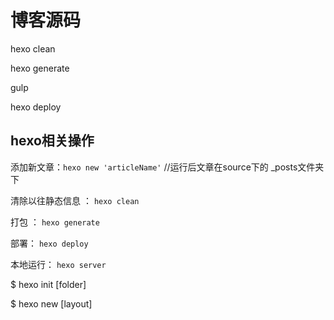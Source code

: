 # 博客源码
hexo clean

hexo generate

gulp

hexo deploy


## hexo相关操作
添加新文章：`hexo new 'articleName'`  //运行后文章在source下的 _posts文件夹下

清除以往静态信息 ： `hexo clean`

打包 ： `hexo generate`

部署： `hexo deploy`

本地运行： `hexo server`

$ hexo init [folder]

$ hexo new [layout] <title>  // layout's value is post/page/draft

$ hexo generate   // option -d or --deploy deploy after generation, -w or -- watch watch file changes

$ hexo publish [layout] <filename>  // publish a draft

hexo server  // start a static server , -p port

$ hexo deploy

$ hexo render <file1> [file2]  -0  //output

$ hexo clean

$ hexo list <type> //type is post/page/toute/tag/category




